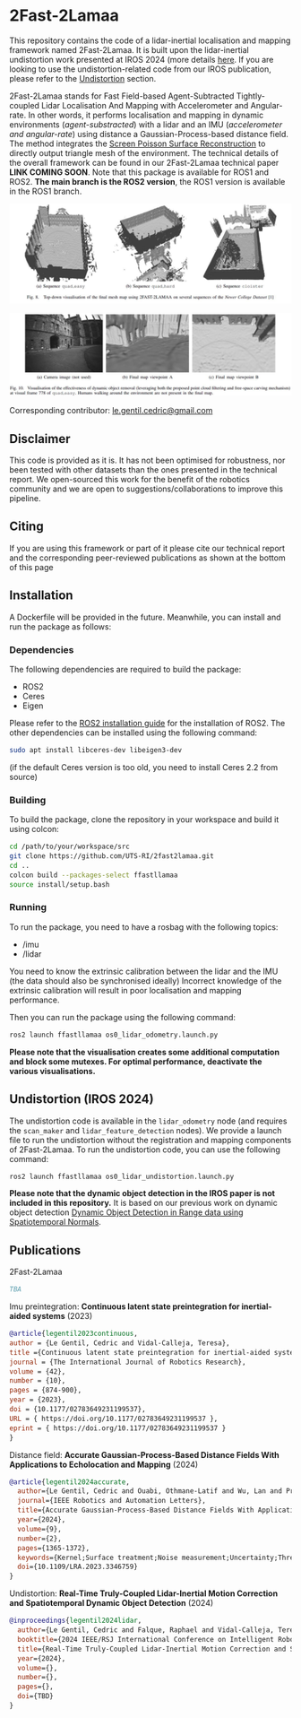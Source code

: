 # 2Fast-2Lamaa

This repository contains the code of a lidar-inertial localisation and mapping framework named 2Fast-2Lamaa.
It is built upon the lidar-inertial undistortion work presented at IROS 2024 (more details [here](https://uts-ri.github.io/lidar_inertial_motion_correction/).
If you are looking to use the undistortion-related code from our IROS publication, please refer to the [Undistortion](#undistortion-iros-2024) section.

2Fast-2Lamaa stands for Fast Field-based Agent-Subtracted Tightly-coupled Lidar Localisation And Mapping with Accelerometer and Angular-rate.
In other words, it performs localisation and mapping in dynamic environments (_agent-substracted_) with a lidar and an IMU (_accelerometer and angular-rate_) using distance a Gaussian-Process-based distance field.
The method integrates the [Screen Poisson Surface Reconstruction](https://github.com/mkazhdan/PoissonRecon) to directly output triangle mesh of the environment.
The technical details of the overall framework can be found in our 2Fast-2Lamaa technical paper __LINK COMING SOON__.
Note that this package is available for ROS1 and ROS2.
__The main branch is the ROS2 version__, the ROS1 version is available in the ROS1 branch.

![Map examples generated by 2Fast-2Lamaa](doc/maps.jpg)

![Illustration of dynamic object not affecting the map](doc/free_carving_figure.jpg)


Corresponding contributor: le.gentil.cedric@gmail.com

## Disclaimer

This code is provided as it is. It has not been optimised for robustness, nor been tested with other datasets than the ones presented in the technical report.
We open-sourced this work for the benefit of the robotics community and we are open to suggestions/collaborations to improve this pipeline.

## Citing

If you are using this framework or part of it please cite our technical report and the corresponding peer-reviewed publications as shown at the bottom of this page


## Installation

A Dockerfile will be provided in the future. Meanwhile, you can install and run the package as follows:

### Dependencies

The following dependencies are required to build the package:
- ROS2
- Ceres
- Eigen

Please refer to the [ROS2 installation guide](https://docs.ros.org/en/foxy/Installation/Ubuntu-Install-Debians.html) for the installation of ROS2.
The other dependencies can be installed using the following command:
```bash
sudo apt install libceres-dev libeigen3-dev
```
(if the default Ceres version is too old, you need to install Ceres 2.2 from source)

### Building

To build the package, clone the repository in your workspace and build it using colcon:
```bash
cd /path/to/your/workspace/src
git clone https://github.com/UTS-RI/2fast2lamaa.git
cd ..
colcon build --packages-select ffastllamaa
source install/setup.bash
```

### Running

To run the package, you need to have a rosbag with the following topics:
- /imu
- /lidar

You need to know the extrinsic calibration between the lidar and the IMU (the data should also be synchronised ideally)
Incorrect knowledge of the extrinsic calibration will result in poor localisation and mapping performance.

Then you can run the package using the following command:
```bash
ros2 launch ffastllamaa os0_lidar_odometry.launch.py
```

__Please note that the visualisation creates some additional computation and block some mutexes. For optimal performance, deactivate the various visualisations.__


## Undistortion (IROS 2024)

The undistortion code is available in the `lidar_odometry` node (and requires the `scan_maker` and `lidar_feature_detection` nodes).
We provide a launch file to run the undistortion without the registration and mapping components of 2Fast-2Lamaa.
To run the undistortion code, you can use the following command:
```bash
ros2 launch ffastllamaa os0_lidar_undistortion.launch.py
```

__Please note that the dynamic object detection in the IROS paper is not included in this repository.__
It is based on our previous work on dynamic object detection [Dynamic Object Detection in Range data using Spatiotemporal Normals](https://uts-ri.github.io/dynamic_object_detection/).


## Publications

2Fast-2Lamaa
```bibtex
TBA
```

Imu preintegration: __Continuous latent state preintegration for inertial-aided systems__ (2023)
```bibtex
@article{legentil2023continuous,
author = {Le Gentil, Cedric and Vidal-Calleja, Teresa},
title ={Continuous latent state preintegration for inertial-aided systems},
journal = {The International Journal of Robotics Research},
volume = {42},
number = {10},
pages = {874-900},
year = {2023},
doi = {10.1177/02783649231199537},
URL = { https://doi.org/10.1177/02783649231199537 },
eprint = { https://doi.org/10.1177/02783649231199537 }
}
```

Distance field: __Accurate Gaussian-Process-Based Distance Fields With Applications to Echolocation and Mapping__ (2024)
```bibtex
@article{legentil2024accurate,
  author={Le Gentil, Cedric and Ouabi, Othmane-Latif and Wu, Lan and Pradalier, Cedric and Vidal-Calleja, Teresa},
  journal={IEEE Robotics and Automation Letters}, 
  title={Accurate Gaussian-Process-Based Distance Fields With Applications to Echolocation and Mapping}, 
  year={2024},
  volume={9},
  number={2},
  pages={1365-1372},
  keywords={Kernel;Surface treatment;Noise measurement;Uncertainty;Three-dimensional displays;Surface reconstruction;Euclidean distance;Localization;mapping},
  doi={10.1109/LRA.2023.3346759}
}
```


Undistortion: __Real-Time Truly-Coupled Lidar-Inertial Motion Correction and Spatiotemporal Dynamic Object Detection__ (2024)
```bibtex
@inproceedings{legentil2024lidar,
  author={Le Gentil, Cedric and Falque, Raphael and Vidal-Calleja, Teresa},
  booktitle={2024 IEEE/RSJ International Conference on Intelligent Robots and Systems (IROS)},
  title={Real-Time Truly-Coupled Lidar-Inertial Motion Correction and Spatiotemporal Dynamic Object Detection},
  year={2024},
  volume={},
  number={},
  pages={},
  doi={TBD}
}
```


